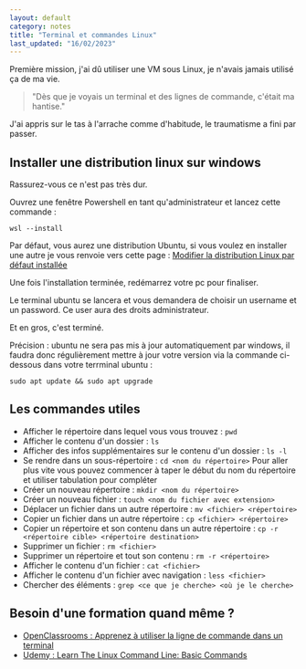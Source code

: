 ```yaml
---
layout: default
category: notes
title: "Terminal et commandes Linux"
last_updated: "16/02/2023"
---
```


Première mission, j'ai dû utiliser une VM sous Linux, je n'avais jamais utilisé ça de ma vie. 

> "Dès que je voyais un terminal et des lignes de commande, c'était ma hantise."

J'ai appris sur le tas à l'arrache comme d'habitude, le traumatisme a fini par passer.

## Installer une distribution linux sur windows

Rassurez-vous ce n'est pas très dur.

Ouvrez une fenêtre Powershell en tant qu'administrateur et lancez cette commande :

``wsl --install``

Par défaut, vous aurez une distribution Ubuntu, si vous voulez en installer une autre je vous renvoie vers cette page : [Modifier la distribution Linux par défaut installée](https://learn.microsoft.com/fr-fr/windows/wsl/install)

Une fois l'installation terminée, redémarrez votre pc pour finaliser.

Le terminal ubuntu se lancera et vous demandera de choisir un username et un password. Ce user aura des droits administrateur.

Et en gros, c'est terminé.

Précision : ubuntu ne sera pas mis à jour automatiquement par windows, il faudra donc régulièrement mettre à jour votre version via la commande ci-dessous dans votre terrminal ubuntu :

``sudo apt update && sudo apt upgrade``

## Les commandes utiles

* Afficher le répertoire dans lequel vous vous trouvez : ``pwd``
* Afficher le contenu d'un dossier : ``ls``
* Afficher des infos supplémentaires sur le contenu d'un dossier : ``ls -l``
* Se rendre dans un sous-répertoire : ``cd <nom du répertoire>``
Pour aller plus vite vous pouvez commencer à taper le début du nom du répertoire et utiliser tabulation pour compléter
* Créer un nouveau répertoire : ``mkdir <nom du répertoire>``
* Créer un nouveau fichier : ``touch <nom du fichier avec extension>``
* Déplacer un fichier dans un autre répertoire : ``mv <fichier> <répertoire>``
* Copier un fichier dans un autre répertoire : ``cp <fichier> <répertoire>``
* Copier un répertoire et son contenu dans un autre répertoire : ``cp -r <répertoire cible> <répertoire destination>``
* Supprimer un fichier : ``rm <fichier>``
* Supprimer un répertoire et tout son contenu : ``rm -r <répertoire>``
* Afficher le contenu d'un fichier : ``cat <fichier>``
* Afficher le contenu d'un fichier avec navigation : ``less <fichier>``
* Chercher des éléments : ``grep <ce que je cherche> <où je le cherche>``

## Besoin d'une formation quand même ?

* [OpenClassrooms : Apprenez à utiliser la ligne de commande dans un terminal](https://openclassrooms.com/fr/courses/6173491-apprenez-a-utiliser-la-ligne-de-commande-dans-un-terminal)
* [Udemy : Learn The Linux Command Line: Basic Commands](https://www.udemy.com/course/command-line/)

